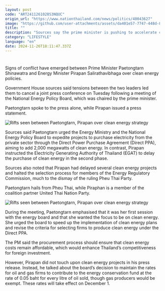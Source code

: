 ```yaml
---
layout: post
code: "ART2411261028S3NQUC"
origin_url: "https://www.nationthailand.com/news/politics/40043627"
image: "https://github.com/user-attachments/assets/da401e57-7747-448d-80be-855cc8857293"
title: ""
description: "Sources say the prime minister is pushing to accelerate clean energy projects, while the energy minister is reportedly resisting this push"
category: "LIFESTYLE"
language: "en"
date: 2024-11-26T18:11:47.337Z
---
```


# 









Signs of conflict have emerged between Prime Minister Paetongtarn Shinawatra and Energy Minister Pirapan Salirathavibhaga over clean energy policies.

Government House sources said tensions between the two leaders led them to cancel a joint press conference on Tuesday following a meeting of the National Energy Policy Board, which was chaired by the prime minister.

Paetongtarn spoke to the press alone, while Pirapan issued a press statement.

  ![Rifts seen between Paetongtarn, Pirapan over clean energy strategy](https://github.com/user-attachments/assets/a3e97af0-af7a-4004-8fbd-9b21c6753bda)

Sources said Paetongtarn urged the Energy Ministry and the National Energy Policy Board to expedite projects to purchase electricity from the private sector through the Direct Power Purchase Agreement (Direct PPA), aiming to add 2,000 megawatts of clean energy. In contrast, Pirapan instructed the Electricity Generating Authority of Thailand (EGAT) to delay the purchase of clean energy in the second phase.

Sources also noted that Pirapan had delayed several clean energy projects and halted the selection process for members of the Energy Regulatory Commission, much to the dismay of the ruling Pheu Thai Party.

Paetongtarn hails from Pheu Thai, while Piraphan is a member of the coalition partner United Thai Nation Party.

  ![Rifts seen between Paetongtarn, Pirapan over clean energy strategy](https://github.com/user-attachments/assets/957f58fb-e51b-4ba9-bd2b-2f527677337d)

During the meeting, Paetongtarn emphasised that it was her first session with the energy board and that she wanted the focus to be on clean energy. She urged the board to speed up the implementation of clean energy plans and revise the criteria for selecting firms to produce clean energy under the Direct PPA.

The PM said the procurement process should ensure that clean energy costs remain affordable, which would enhance Thailand’s competitiveness for foreign investment.

However, Pirapan did not touch upon clean energy projects in his press release. Instead, he talked about the board’s decision to maintain the rates for oil and gas firms to contribute to the energy conservation fund at the rate of 0.05 baht for every litre of oil sold, though gas producers would be exempt. These rates will take effect on December 1.